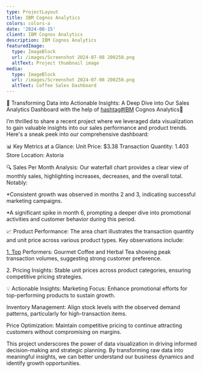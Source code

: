 ```yaml
---
type: ProjectLayout
title: IBM Cognos Analytics
colors: colors-a
date: '2024-08-15'
client: IBM Cognos Analytics
description: IBM Cognos Analytics
featuredImage:
  type: ImageBlock
  url: /images/Screenshot 2024-07-08 200250.png
  altText: Project thumbnail image
media:
  type: ImageBlock
  url: /images/Screenshot 2024-07-08 200250.png
  altText: Coffee Sales Dashboard
---
```

🚀 Transforming Data into Actionable Insights: A Deep Dive into Our Sales Analytics Dashboard with the help of [hashtag#IBM](https://www.linkedin.com/feed/hashtag/?keywords=ibm\&highlightedUpdateUrns=urn%3Ali%3Aactivity%3A7215679847849680896) Cognos Analytics🚀

I’m thrilled to share a recent project where we leveraged data visualization to gain valuable insights into our sales performance and product trends. Here's a sneak peek into our comprehensive dashboard:

📊 Key Metrics at a Glance:
Unit Price: $3.38
Transaction Quantity: 1.403
Store Location: Astoria

🔍 Sales Per Month Analysis: Our waterfall chart provides a clear view of monthly sales, highlighting increases, decreases, and the overall total. Notably:

\*Consistent growth was observed in months 2 and 3, indicating successful marketing campaigns.

\*A significant spike in month 6, prompting a deeper dive into promotional activities and customer behavior during this period.

📈 Product Performance: The area chart illustrates the transaction quantity and unit price across various product types. Key observations include:

[1. Top](http://1.top/) Performers: Gourmet Coffee and Herbal Tea showing peak transaction volumes, suggesting strong customer preference.

2\. Pricing Insights: Stable unit prices across product categories, ensuring competitive pricing strategies.

💡 Actionable Insights:
Marketing Focus: Enhance promotional efforts for top-performing products to sustain growth.

Inventory Management: Align stock levels with the observed demand patterns, particularly for high-transaction items.

Price Optimization: Maintain competitive pricing to continue attracting customers without compromising on margins.

This project underscores the power of data visualization in driving informed decision-making and strategic planning. By transforming raw data into meaningful insights, we can better understand our business dynamics and identify growth opportunities.

